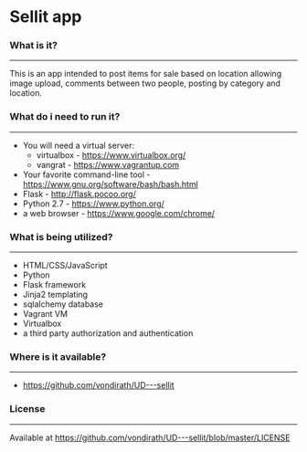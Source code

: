 # Sellit app

### What is it?
---------------
This is an app intended to post items for sale based on location allowing  
image upload, comments between two people, posting by category and location.

### What do i need to run it?
---------------
* You will need a virtual server:
  * virtualbox - https://www.virtualbox.org/
  * vangrat - https://www.vagrantup.com
* Your favorite command-line tool - https://www.gnu.org/software/bash/bash.html
* Flask - http://flask.pocoo.org/
* Python 2.7 - https://www.python.org/
* a web browser - https://www.google.com/chrome/

### What is being utilized?
---------------
* HTML/CSS/JavaScript
* Python
* Flask framework
* Jinja2 templating
* sqlalchemy database
* Vagrant VM
* Virtualbox
* a third party authorization and authentication

### Where is it available?
---------------
* https://github.com/vondirath/UD---sellit

### License
---------------
Available at https://github.com/vondirath/UD---sellit/blob/master/LICENSE
